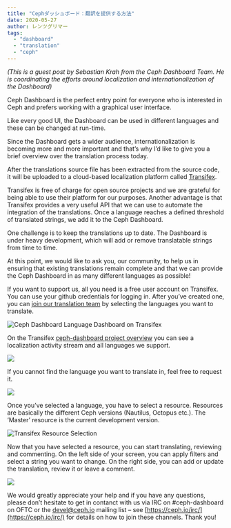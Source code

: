 ```yaml
---
title: "Cephダッシュボード：翻訳を提供する方法"
date: 2020-05-27
author: レンツグリマー
tags:
  - "dashboard"
  - "translation"
  - "ceph"
---
```


_(This is a guest post by Sebastian Krah from the Ceph Dashboard Team. He is coordinating the efforts around localization and internationalization of the Dashboard)_

Ceph Dashboard is the perfect entry point for everyone who is interested in Ceph and prefers working with a graphical user interface.

Like every good UI, the Dashboard can be used in different languages and these can be changed at run-time.

Since the Dashboard gets a wider audience, internationalization is becoming more and more important and that’s why I’d like to give you a brief overview over the translation process today.

After the translations source file has been extracted from the source code, it will be uploaded to a cloud-based localization platform called [Transifex](https://www.transifex.com/).

Transifex is free of charge for open source projects and we are grateful for being able to use their platform for our purposes. Another advantage is that Transifex provides a very useful API that we can use to automate the integration of the translations. Once a language reaches a defined threshold of translated strings, we add it to the Ceph Dashboard.

One challenge is to keep the translations up to date. The Dashboard is under heavy development, which will add or remove translatable strings from time to time.

At this point, we would like to ask you, our community, to help us in ensuring that existing translations remain complete and that we can provide the Ceph Dashboard in as many different languages as possible!

If you want to support us, all you need is a free user account on Transifex. You can use your github credentials for logging in. After you’ve created one, you can [join our translation team](https://www.transifex.com/ceph/ceph-dashboard/dashboard/) by selecting the languages you want to translate.

![Ceph Dashboard Language Dashboard on Transifex](https://i0.wp.com/ceph.io/wp-content/uploads/2020/05/ceph_i18n_blog01.png?w=1426&ssl=1)

On the Transifex [ceph-dashboard project overview](https://www.transifex.com/ceph/ceph-dashboard/dashboard/) you can see a localization activity stream and all languages we support.

![](https://i1.wp.com/ceph.io/wp-content/uploads/2020/05/ceph_i18n_blog02.png?w=1442&ssl=1)

If you cannot find the language you want to translate in, feel free to request it.

![](https://i1.wp.com/ceph.io/wp-content/uploads/2020/05/ceph_i18n_blog04.png?w=768&ssl=1)

Once you’ve selected a language, you have to select a resource. Resources are basically the different Ceph versions (Nautilus, Octopus etc.). The ‘Master’ resource is the current development version.

![Transifex Resource Selection](https://i2.wp.com/ceph.io/wp-content/uploads/2020/05/ceph_i18n_blog03.png?w=1313&ssl=1)

Now that you have selected a resource, you can start translating, reviewing and commenting. On the left side of your screen, you can apply filters and select a string you want to change. On the right side, you can add or update the translation, review it or leave a comment.

![](https://i2.wp.com/ceph.io/wp-content/uploads/2020/05/ceph_i18n_blog05.png?w=1920&ssl=1)

We would greatly appreciate your help and if you have any questions, please don’t hesitate to get in contanct with us via IRC on #ceph-dashboard on OFTC or the devel@ceph.io mailing list – see [https://ceph.io/irc/](https://ceph.io/irc/) for details on how to join these channels. Thank you!
